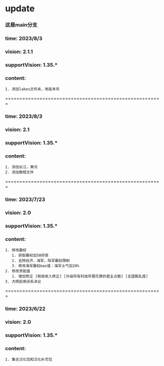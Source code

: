 # update 
### 这是main分支

### time: 2023/8/3
### vision: 2.1.1
### supportVision: 1.35.\*
### content:
    1. 添加lakes文件夹，改版本号
=======================================================
### time: 2023/8/3
### vision: 2.1
### supportVision: 1.35.\*
### content:
    1. 添加长江，黄河
    2. 添加教程文件
=======================================================
### time: 2023/7/23
### vision: 2.0
### supportVision: 1.35.\*
### content:
    1. 修改霸权
       1. 获取霸权加50好感
       2. 去除经济，海军，陆军霸权限制
       3. 修改海军霸权max值：海军士气加20%
    2. 修改贤能值
       1. 增加修正 [税收收入修正] [升级所有科技所需花费的君主点数] [全国叛乱度]
    3. 大明启用派系决议

=======================================================
### time: 2023/6/22
### vision: 2.0
### supportVision: 1.35.\*
### content:
    1. 集合汉化包和汉化补充包